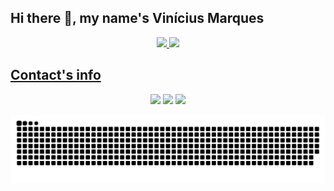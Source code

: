 ## Hi there 👋, my name's Vinícius Marques

<div align="center">
  <a href="https://viniciusmbezerra.github.io">
  <img height="180em" src="https://github-readme-stats.vercel.app/api?username=viniciusmbezerra&show_icons=true&theme=algolia&include_all_commits=true&count_private=true"/>
  <img height="180em" src="https://github-readme-stats.vercel.app/api/top-langs/?username=viniciusmbezerra&layout=compact&langs_count=7&theme=algolia"/>
</div>
  
## Contact's info
<div align="center"> 
  <a href="https://instagram.com/viniciusmarquesbezerra" target="_blank"><img src="https://img.shields.io/badge/-Instagram-%23E4405F?style=for-the-badge&logo=instagram&logoColor=white" target="_blank"></a>
  <a href = "mailto:viniciusmbpro@gmail.com"><img src="https://img.shields.io/badge/-Gmail-%23333?style=for-the-badge&logo=gmail&logoColor=white" target="_blank"></a>
  <a href="https://www.linkedin.com/in/viniciusmarquesb" target="_blank"><img src="https://img.shields.io/badge/-LinkedIn-%230077B5?style=for-the-badge&logo=linkedin&logoColor=white" target="_blank"></a>
  
  ![Snake animation](https://github.com/viniciusmbezerra/viniciusmbezerra/blob/output/github-contribution-grid-snake.svg)

</div>

